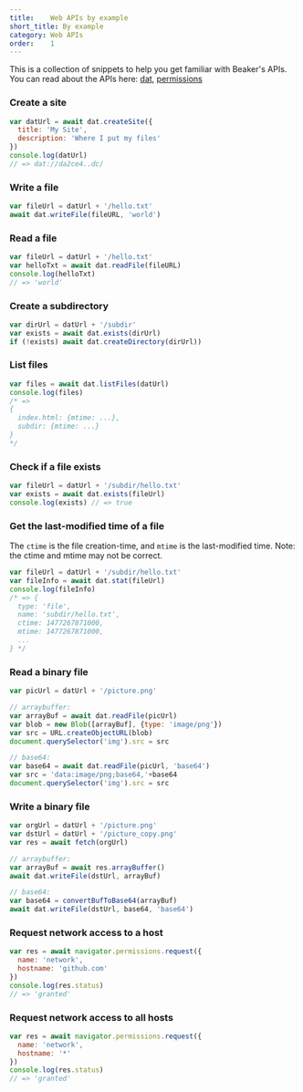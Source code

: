 ```yaml
---
title:    Web APIs by example
short_title: By example
category: Web APIs
order:    1
---
```


This is a collection of snippets to help you get familiar with Beaker's APIs.
You can read about the APIs here: [dat](./dat.html), [permissions](./permissions.html)

### Create a site

```js
var datUrl = await dat.createSite({
  title: 'My Site',
  description: 'Where I put my files'
})
console.log(datUrl)
// => dat://da2ce4..dc/
```


### Write a file

```js
var fileUrl = datUrl + '/hello.txt'
await dat.writeFile(fileURL, 'world')
```


### Read a file

```js
var fileUrl = datUrl + '/hello.txt'
var helloTxt = await dat.readFile(fileURL)
console.log(helloTxt)
// => 'world'
```


### Create a subdirectory 

```js
var dirUrl = datUrl + '/subdir'
var exists = await dat.exists(dirUrl)
if (!exists) await dat.createDirectory(dirUrl))
```


### List files

```js
var files = await dat.listFiles(datUrl)
console.log(files)
/* =>
{
  index.html: {mtime: ...},
  subdir: {mtime: ...}
}
*/
```


### Check if a file exists

```js
var fileUrl = datUrl + '/subdir/hello.txt'
var exists = await dat.exists(fileUrl)
console.log(exists) // => true
```


### Get the last-modified time of a file

The `ctime` is the file creation-time, and `mtime` is the last-modified time.
Note: the ctime and mtime may not be correct.

```js
var fileUrl = datUrl + '/subdir/hello.txt'
var fileInfo = await dat.stat(fileUrl)
console.log(fileInfo)
/* => {
  type: 'file',
  name: 'subdir/hello.txt',
  ctime: 1477267871000,
  mtime: 1477267871000,
  ...
} */
```


### Read a binary file

```js
var picUrl = datUrl + '/picture.png'

// arraybuffer:
var arrayBuf = await dat.readFile(picUrl)
var blob = new Blob([arrayBuf], {type: 'image/png'})
var src = URL.createObjectURL(blob)
document.querySelector('img').src = src

// base64:
var base64 = await dat.readFile(picUrl, 'base64')
var src = 'data:image/png;base64,'+base64
document.querySelector('img').src = src
```


### Write a binary file

```js
var orgUrl = datUrl + '/picture.png'
var dstUrl = datUrl + '/picture_copy.png'
var res = await fetch(orgUrl)

// arraybuffer:
var arrayBuf = await res.arrayBuffer()
await dat.writeFile(dstUrl, arrayBuf)

// base64:
var base64 = convertBufToBase64(arrayBuf)
await dat.writeFile(dstUrl, base64, 'base64')
```


### Request network access to a host

```js
var res = await navigator.permissions.request({ 
  name: 'network',
  hostname: 'github.com'
})
console.log(res.status)
// => 'granted'
```


### Request network access to all hosts

```js
var res = await navigator.permissions.request({ 
  name: 'network',
  hostname: '*'
})
console.log(res.status)
// => 'granted'
```